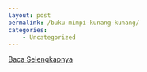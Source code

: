 ```yaml
---
layout: post
permalink: /buku-mimpi-kunang-kunang/
categories:
    - Uncategorized
---
```


[Baca Selengkapnya](/04)